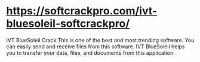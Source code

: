 # https://softcrackpro.com/ivt-bluesoleil-softcrackpro/
IVT BlueSoleil Crack  This is one of the best and most trending software. You can easily send and receive files from this software. IVT BlueSoleil helps you to transfer your data, files, and documents from this application.
